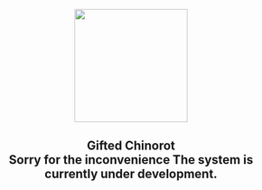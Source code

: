 <p align="center"><img src="https://scontent.fbkk8-2.fna.fbcdn.net/v/t1.0-9/p960x960/50517163_1954443864862792_868543958932783104_o.jpg?_nc_cat=107&_nc_sid=85a577&_nc_oc=AQkKI4pdf4rqcTYgVJ4ZohThPaIXNxvkJC8Mc2H1ruGXPeJlpYqbNDvTBSLUZmOo3bE&_nc_ht=scontent.fbkk8-2.fna&_nc_tp=6&oh=edc5f35f4b9017370a8c71086e5745ff&oe=5EFCCD6D" width="200"></img><p>
<h2 align="center">
    Gifted Chinorot <br>
    Sorry for the inconvenience The system is currently under development.
 <h2>
